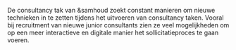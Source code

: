 <!-- .slide: data-background="#009EE0"> -->
<!-- .slide: data-background-image="css/theme/images/bg-focus.jpg"> -->
<!-- .slide: data-background-size="cover"> -->

De consultancy tak van &samhoud zoekt constant manieren om nieuwe technieken in te zetten tijdens het uitvoeren van consultancy taken. Vooral bij recruitment van nieuwe junior consultants zien ze veel mogelijkheden om op een meer interactieve en digitale manier het sollicitatieproces te gaan voeren.